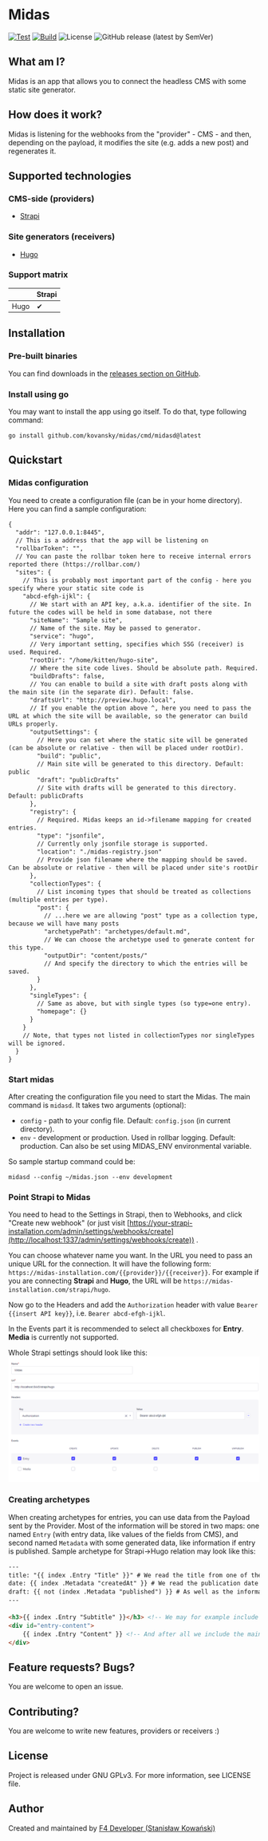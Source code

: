 # Midas

[![Test](https://github.com/kovansky/midas/actions/workflows/test.yml/badge.svg)](https://github.com/kovansky/midas/actions/workflows/test.yml)
[![Build](https://github.com/kovansky/midas/actions/workflows/build.yml/badge.svg)](https://github.com/kovansky/midas/actions/workflows/build.yml)
![License](https://img.shields.io/github/license/kovansky/midas)
![GitHub release (latest by SemVer)](https://img.shields.io/github/downloads/kovansky/midas/latest/total?label=download&sort=semver)

## What am I?

Midas is an app that allows you to connect the headless CMS with some static site generator.

## How does it work?

Midas is listening for the webhooks from the "provider" - CMS - and then, depending on the payload, it modifies the
site (e.g. adds a new post) and regenerates it.

## Supported technologies

### CMS-side (providers)

- [Strapi](https://strapi.io/)

### Site generators (receivers)

- [Hugo](https://gohugo.io)

### Support matrix

|      | Strapi |
|------|--------|
| Hugo |    ✔   |

## Installation

### Pre-built binaries

You can find downloads in the [releases section on GitHub](https://github.com/kovansky/midas/releases).

### Install using go

You may want to install the app using go itself. To do that, type following command:

```shell
go install github.com/kovansky/midas/cmd/midasd@latest
```

## Quickstart

### Midas configuration

You need to create a configuration file (can be in your home directory). Here you can find a sample configuration:

```json5
{
  "addr": "127.0.0.1:8445",
  // This is a address that the app will be listening on
  "rollbarToken": "",
  // You can paste the rollbar token here to receive internal errors reported there (https://rollbar.com/)
  "sites": {
    // This is probably most important part of the config - here you specify where your static site code is
    "abcd-efgh-ijkl": {
      // We start with an API key, a.k.a. identifier of the site. In future the codes will be held in some database, not there
      "siteName": "Sample site",
      // Name of the site. May be passed to generator.
      "service": "hugo",
      // Very important setting, specifies which SSG (receiver) is used. Required.
      "rootDir": "/home/kitten/hugo-site",
      // Where the site code lives. Should be absolute path. Required.
      "buildDrafts": false,
      // You can enable to build a site with draft posts along with the main site (in the separate dir). Default: false.
      "draftsUrl": "http://preview.hugo.local",
      // If you enable the option above ^, here you need to pass the URL at which the site will be available, so the generator can build URLs properly.
      "outputSettings": {
        // Here you can set where the static site will be generated (can be absolute or relative - then will be placed under rootDir).
        "build": "public",
        // Main site will be generated to this directory. Default: public
        "draft": "publicDrafts"
        // Site with drafts will be generated to this directory. Default: publicDrafts
      },
      "registry": {
        // Required. Midas keeps an id->filename mapping for created entries.
        "type": "jsonfile",
        // Currently only jsonfile storage is supported.
        "location": "./midas-registry.json"
        // Provide json filename where the mapping should be saved. Can be absolute or relative - then will be placed under site's rootDir 
      },
      "collectionTypes": {
        // List incoming types that should be treated as collections (multiple entries per type).
        "post": {
          // ...here we are allowing "post" type as a collection type, because we will have many posts
          "archetypePath": "archetypes/default.md",
          // We can choose the archetype used to generate content for this type.
          "outputDir": "content/posts/"
          // And specify the directory to which the entries will be saved.
        }
      },
      "singleTypes": {
        // Same as above, but with single types (so type=one entry).
        "homepage": {}
      }
    }
    // Note, that types not listed in collectionTypes nor singleTypes will be ignored.
  }
}
```

### Start midas

After creating the configuration file you need to start the Midas. The main command is `midasd`. It takes two
arguments (optional):

- `config` - path to your config file. Default: `config.json` (in current directory).
- `env` - development or production. Used in rollbar logging. Default: production. Can also be set using MIDAS_ENV
  environmental variable.

So sample startup command could be:

```shell
midasd --config ~/midas.json --env development
```

### Point Strapi to Midas

You need to head to the Settings in Strapi, then to Webhooks, and click "Create new webhook"
(or just
visit [https://your-strapi-installation.com/admin/settings/webhooks/create](http://localhost:1337/admin/settings/webhooks/create))
.

You can choose whatever name you want. In the URL you need to pass an unique URL for the connection. It will have the
following form: `https://midas-installation.com/{{provider}}/{{receiver}}`. For example if you are connecting **Strapi**
and **Hugo**, the URL will be `https://midas-installation.com/strapi/hugo`.

Now go to the Headers and add the `Authorization` header with value `Bearer {{insert API key}}`,
i.e. `Bearer abcd-efgh-ijkl`.

In the Events part it is recommended to select all checkboxes for **Entry**. **Media** is currently not supported.

Whole Strapi settings should look like this:
![strapi-webhook-config.png](images/strapi-webhook-config.png)

### Creating archetypes

When creating archetypes for entries, you can use data from the Payload sent by the Provider. Most of the information
will be stored in two maps: one named `Entry` (with entry data, like values of the fields from CMS), and second
named `Metadata` with some generated data, like information if entry is published. Sample archetype for Strapi->Hugo
relation may look like this:

```html
---
title: "{{ index .Entry "Title" }}" # We read the title from one of the fields configured in CMS
date: {{ index .Metadata "createdAt" }} # We read the publication date from metadata
draft: {{ not (index .Metadata "published") }} # As well as the information if the post is published or not.
---

<h3>{{ index .Entry "Subtitle" }}</h3> <!-- We may for example include some subtitle -->
<div id="entry-content">
    {{ index .Entry "Content" }} <!-- And after all we include the main entry content -->
</div>
```

## Feature requests? Bugs?

You are welcome to open an issue.

## Contributing?

You are welcome to write new features, providers or receivers :) 

## License

Project is released under GNU GPLv3. For more information, see LICENSE file.

## Author

Created and maintained by [F4 Developer (Stanisław Kowański)](https://www.f4dev.me)
